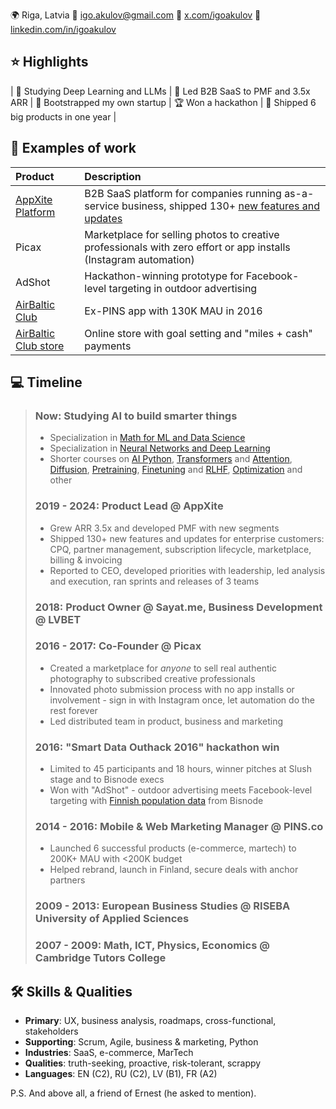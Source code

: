 🌍 Riga, Latvia 📧 igo.akulov@gmail.com 🔗 [x.com/igoakulov](https://x.com/igoakulov) 🔗 [linkedin.com/in/igoakulov](https://www.linkedin.com/in/igoakulov/)

## ⭐ Highlights

| 🤖 Studying Deep Learning and LLMs | 🚀 Led B2B SaaS to PMF and 3.5x ARR | 🐣 Bootstrapped my own startup | 🏆 Won a hackathon | 🚢 Shipped 6 big products in one year |

## 💎 Examples of work

| Product | Description |
|:--------|:------------|
| [AppXite Platform](https://www.appxite.com/) | B2B SaaS platform for companies running as-a-service business, shipped 130+ [new features and updates](https://support.appxite.com/hc/en-us/sections/360003529760-Product-Releases) |
| Picax | Marketplace for selling photos to creative professionals with zero effort or app installs (Instagram automation) |
| AdShot | Hackathon-winning prototype for Facebook-level targeting in outdoor advertising |
| [AirBaltic Club](https://apps.apple.com/lv/app/airbaltic/id1144087109) | Ex-PINS app with 130K MAU in 2016 |
| [AirBaltic Club store](https://spend.airbalticclub.com/) | Online store with goal setting and "miles + cash" payments |

## 💻 Timeline

>### Now: Studying AI to build smarter things
>* Specialization in [Math for ML and Data Science](https://www.coursera.org/specializations/mathematics-for-machine-learning-and-data-science)
>* Specialization in [Neural Networks and Deep Learning](https://www.coursera.org/learn/neural-networks-deep-learning)
>* Shorter courses on [AI Python](https://www.deeplearning.ai/short-courses/ai-python-for-beginners/), [Transformers](https://www.deeplearning.ai/short-courses/how-diffusion-models-work/) and [Attention](https://www.deeplearning.ai/short-courses/attention-in-transformers-concepts-and-code-in-pytorch/), [Diffusion](https://www.deeplearning.ai/short-courses/how-diffusion-models-work/), [Pretraining](https://www.deeplearning.ai/short-courses/pretraining-llms/), [Finetuning](https://www.deeplearning.ai/short-courses/finetuning-large-language-models/) and [RLHF](https://www.deeplearning.ai/short-courses/reinforcement-learning-from-human-feedback/), [Optimization](https://www.deeplearning.ai/short-courses/retrieval-optimization-from-tokenization-to-vector-quantization/) and other 
>
>### 2019 - 2024: Product Lead @ AppXite
>* Grew ARR 3.5x and developed PMF with new segments
>* Shipped 130+ new features and updates for enterprise customers: CPQ, partner management, subscription lifecycle, marketplace, billing & invoicing
>* Reported to CEO, developed priorities with leadership, led analysis and execution, ran sprints and releases of 3 teams
>
>### 2018: Product Owner @ Sayat.me, Business Development @ LVBET
>
>### 2016 - 2017: Co-Founder @ Picax
>* Created a marketplace for *anyone* to sell real authentic photography to subscribed creative professionals
>* Innovated photo submission process with no app installs or involvement - sign in with Instagram once, let automation do the rest forever
>* Led distributed team in product, business and marketing
>
>### 2016: "Smart Data Outhack 2016" hackathon win
>* Limited to 45 participants and 18 hours, winner pitches at Slush stage and to Bisnode execs  
>* Won with "AdShot" - outdoor advertising meets Facebook-level targeting with [Finnish population data](https://news.cision.com/arcticstartup/r/previously-sealed-off-data-about-finland-released-by-bisnode-in-a-smart-data-outhack,c2078400) from Bisnode
>
>### 2014 - 2016: Mobile & Web Marketing Manager @ PINS.co
>* Launched 6 successful products (e-commerce, martech) to 200K+ MAU with <200K budget
>* Helped rebrand, launch in Finland, secure deals with anchor partners
>
>### 2009 - 2013: European Business Studies @ RISEBA University of Applied Sciences
>
>### 2007 - 2009: Math, ICT, Physics, Economics @ Cambridge Tutors College

## 🛠️ Skills & Qualities
* **Primary**: UX, business analysis, roadmaps, cross-functional, stakeholders
* **Supporting**: Scrum, Agile, business & marketing, Python
* **Industries**: SaaS, e-commerce, MarTech
* **Qualities**: truth-seeking, proactive, risk-tolerant, scrappy
* **Languages**: EN (C2), RU (C2), LV (B1), FR (A2)

P.S. And above all, a friend of Ernest (he asked to mention).
